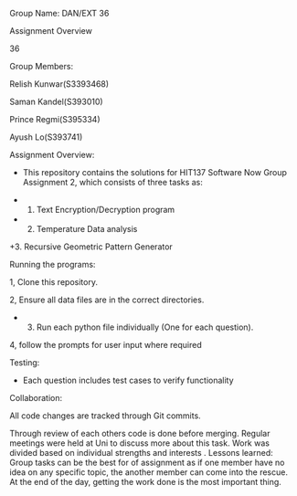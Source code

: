 Group Name: DAN/EXT 36

Assignment Overview

36

Group Members:

Relish Kunwar(S3393468)

 Saman Kandel(S393010)

Prince Regmi(S395334)

Ayush Lo(S393741)





Assignment Overview:

+ This repository contains the solutions for HIT137 Software Now Group Assignment 2, which consists of three tasks as:

+ 1. Text Encryption/Decryption program

+ 2. Temperature Data analysis

+3. Recursive Geometric Pattern Generator



Running the programs:

1, Clone this repository.

2, Ensure all data files are in the correct directories.

* 3. Run each python file individually (One for each question).

4, follow the prompts for user input where required 



Testing:

+ Each question includes test cases to verify functionality

Collaboration:

All code changes are tracked through Git commits.

  Through review of each others code is done before merging.
  Regular meetings were held at Uni to discuss more about this task.
  Work was divided based on individual strengths and interests .
  Lessons learned:
  Group tasks can be the best for of assignment as if one member have no idea on any specific topic, the another member can come into the rescue. 
  At the end of the day, getting the work done is the most important thing.
